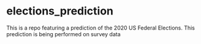 # elections_prediction
This is a repo featuring a prediction of the 2020 US Federal Elections. This prediction is being performed on survey data
